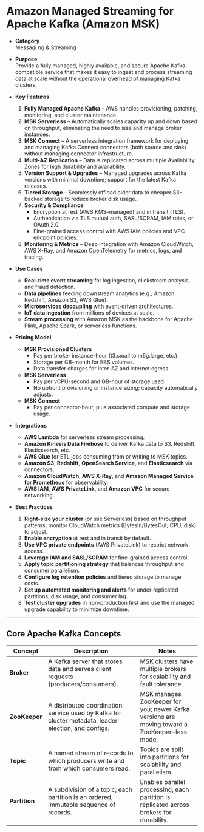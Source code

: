 # Amazon Managed Streaming for Apache Kafka (Amazon MSK)

- **Category**  
  Messagi
  ng & Streaming

- **Purpose**  
  Provide a fully managed, highly available, and secure Apache Kafka–compatible service that makes it easy to ingest and process streaming data at scale without the operational overhead of managing Kafka clusters.

- **Key Features**

  1. **Fully Managed Apache Kafka** – AWS handles provisioning, patching, monitoring, and cluster maintenance.
  2. **MSK Serverless** – Automatically scales capacity up and down based on throughput, eliminating the need to size and manage broker instances.
  3. **MSK Connect** – A serverless integration framework for deploying and managing Kafka Connect connectors (both source and sink) without managing connector infrastructure.
  4. **Multi-AZ Replication** – Data is replicated across multiple Availability Zones for high durability and availability.
  5. **Version Support & Upgrades** – Managed upgrades across Kafka versions with minimal downtime; support for the latest Kafka releases.
  6. **Tiered Storage** – Seamlessly offload older data to cheaper S3-backed storage to reduce broker disk usage.
  7. **Security & Compliance**
     - Encryption at rest (AWS KMS–managed) and in transit (TLS).
     - Authentication via TLS mutual auth, SASL/SCRAM, IAM roles, or OAuth 2.0.
     - Fine-grained access control with AWS IAM policies and VPC endpoint policies.
  8. **Monitoring & Metrics** – Deep integration with Amazon CloudWatch, AWS X-Ray, and Amazon OpenTelemetry for metrics, logs, and tracing.

- **Use Cases**

  - **Real-time event streaming** for log ingestion, clickstream analysis, and fraud detection.
  - **Data pipelines** feeding downstream analytics (e.g., Amazon Redshift, Amazon S3, AWS Glue).
  - **Microservices decoupling** with event-driven architectures.
  - **IoT data ingestion** from millions of devices at scale.
  - **Stream processing** with Amazon MSK as the backbone for Apache Flink, Apache Spark, or serverless functions.

- **Pricing Model**

  - **MSK Provisioned Clusters**
    - Pay per broker instance-hour (t3.small to m6g.large, etc.).
    - Storage per GB-month for EBS volumes.
    - Data transfer charges for inter-AZ and internet egress.
  - **MSK Serverless**
    - Pay per vCPU-second and GB-hour of storage used.
    - No upfront provisioning or instance sizing; capacity automatically adjusts.
  - **MSK Connect**
    - Pay per connector-hour, plus associated compute and storage usage.

- **Integrations**

  - **AWS Lambda** for serverless stream processing.
  - **Amazon Kinesis Data Firehose** to deliver Kafka data to S3, Redshift, Elasticsearch, etc.
  - **AWS Glue** for ETL jobs consuming from or writing to MSK topics.
  - **Amazon S3**, **Redshift**, **OpenSearch Service**, and **Elasticsearch** via connectors.
  - **Amazon CloudWatch**, **AWS X-Ray**, and **Amazon Managed Service for Prometheus** for observability.
  - **AWS IAM**, **AWS PrivateLink**, and **Amazon VPC** for secure networking.

- **Best Practices**

  1. **Right‑size your cluster** (or use Serverless) based on throughput patterns; monitor CloudWatch metrics (BytesIn/BytesOut, CPU, disk) to adjust.
  2. **Enable encryption** at rest and in transit by default.
  3. **Use VPC private endpoints** (AWS PrivateLink) to restrict network access.
  4. **Leverage IAM and SASL/SCRAM** for fine-grained access control.
  5. **Apply topic partitioning strategy** that balances throughput and consumer parallelism.
  6. **Configure log retention policies** and tiered storage to manage costs.
  7. **Set up automated monitoring and alerts** for under‑replicated partitions, disk usage, and consumer lag.
  8. **Test cluster upgrades** in non-production first and use the managed upgrade capability to minimize downtime.

---

## Core Apache Kafka Concepts

| Concept      | Description                                                                                         | Notes                                                                                       |
|--------------|-----------------------------------------------------------------------------------------------------|---------------------------------------------------------------------------------------------|
| **Broker**   | A Kafka server that stores data and serves client requests (producers/consumers).                   | MSK clusters have multiple brokers for scalability and fault tolerance.                      |
| **ZooKeeper**| A distributed coordination service used by Kafka for cluster metadata, leader election, and configs. | MSK manages ZooKeeper for you; newer Kafka versions are moving toward a ZooKeeper-less mode. |
| **Topic**    | A named stream of records to which producers write and from which consumers read.                   | Topics are split into partitions for scalability and parallelism.                            |
| **Partition**| A subdivision of a topic; each partition is an ordered, immutable sequence of records.              | Enables parallel processing; each partition is replicated across brokers for durability.     |
